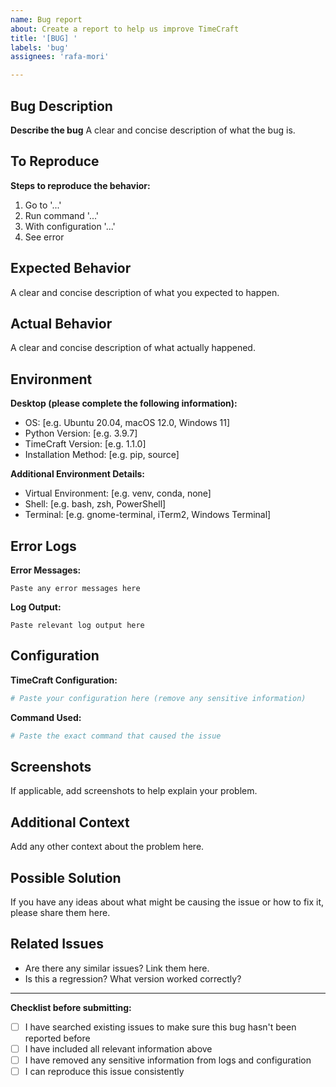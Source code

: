 ```yaml
---
name: Bug report
about: Create a report to help us improve TimeCraft
title: '[BUG] '
labels: 'bug'
assignees: 'rafa-mori'

---
```


## Bug Description

**Describe the bug**
A clear and concise description of what the bug is.

## To Reproduce

**Steps to reproduce the behavior:**
1. Go to '...'
2. Run command '...'
3. With configuration '...'
4. See error

## Expected Behavior

A clear and concise description of what you expected to happen.

## Actual Behavior

A clear and concise description of what actually happened.

## Environment

**Desktop (please complete the following information):**
- OS: [e.g. Ubuntu 20.04, macOS 12.0, Windows 11]
- Python Version: [e.g. 3.9.7]
- TimeCraft Version: [e.g. 1.1.0]
- Installation Method: [e.g. pip, source]

**Additional Environment Details:**
- Virtual Environment: [e.g. venv, conda, none]
- Shell: [e.g. bash, zsh, PowerShell]
- Terminal: [e.g. gnome-terminal, iTerm2, Windows Terminal]

## Error Logs

**Error Messages:**
```
Paste any error messages here
```

**Log Output:**
```
Paste relevant log output here
```

## Configuration

**TimeCraft Configuration:**
```yaml
# Paste your configuration here (remove any sensitive information)
```

**Command Used:**
```bash
# Paste the exact command that caused the issue
```

## Screenshots

If applicable, add screenshots to help explain your problem.

## Additional Context

Add any other context about the problem here.

## Possible Solution

If you have any ideas about what might be causing the issue or how to fix it, please share them here.

## Related Issues

- Are there any similar issues? Link them here.
- Is this a regression? What version worked correctly?

---

**Checklist before submitting:**
- [ ] I have searched existing issues to make sure this bug hasn't been reported before
- [ ] I have included all relevant information above
- [ ] I have removed any sensitive information from logs and configuration
- [ ] I can reproduce this issue consistently
